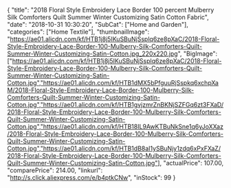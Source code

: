 {
	"title": "2018 Floral Style Embroidery Lace Border 100 percent Mulberry Silk Comforters Quilt Summer Winter Customizing Satin Cotton Fabric",
	"date": "2018-10-31 10:30:20",
	"SubCat": ["Home and Garden"],
	"categories": ["Home Textile"],
	"thumbnailImage": "https://ae01.alicdn.com/kf/HTB1j8j5IKuSBuNjSsplq6ze8pXaC/2018-Floral-Style-Embroidery-Lace-Border-100-Mulberry-Silk-Comforters-Quilt-Summer-Winter-Customizing-Satin-Cotton.jpg_220x220.jpg",
	"BigImage": ["https://ae01.alicdn.com/kf/HTB1j8j5IKuSBuNjSsplq6ze8pXaC/2018-Floral-Style-Embroidery-Lace-Border-100-Mulberry-Silk-Comforters-Quilt-Summer-Winter-Customizing-Satin-Cotton.jpg","https://ae01.alicdn.com/kf/HTB1dMX5bPfguuRjSspkq6xchpXaM/2018-Floral-Style-Embroidery-Lace-Border-100-Mulberry-Silk-Comforters-Quilt-Summer-Winter-Customizing-Satin-Cotton.jpg","https://ae01.alicdn.com/kf/HTB1gvjzmrZnBKNjSZFGq6zt3FXaD/2018-Floral-Style-Embroidery-Lace-Border-100-Mulberry-Silk-Comforters-Quilt-Summer-Winter-Customizing-Satin-Cotton.jpg","https://ae01.alicdn.com/kf/HTB18IL9AwKTBuNkSne1q6yJoXXaz/2018-Floral-Style-Embroidery-Lace-Border-100-Mulberry-Silk-Comforters-Quilt-Summer-Winter-Customizing-Satin-Cotton.jpg","https://ae01.alicdn.com/kf/HTB1dB8aI1ySBuNjy1zdq6xPxFXaZ/2018-Floral-Style-Embroidery-Lace-Border-100-Mulberry-Silk-Comforters-Quilt-Summer-Winter-Customizing-Satin-Cotton.jpg"],
	"actualPrice": 107.00,
	"comparePrice": 214.00,
	"linkurl": "http://s.click.aliexpress.com/e/b4ptkCNw",
	"inStock": 99
}
